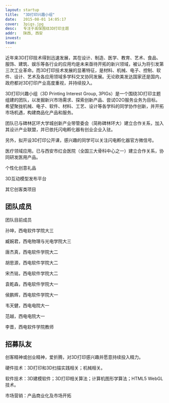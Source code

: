 ```yaml
---
layout: startup
title:  "3D打印兴趣小组"
date:   2015-08-01 14:05:17
cover:	3pigs.jpg
desc:	专注于高保围绕3D打印主题
addr:	陕西, 西安
invest:	
team:	
---
```


近年来3D打印技术得到迅速发展，其在设计、制造、医学、教育、艺术、食品、服饰、建筑、娱乐等各行业的应用均是未来亟待开拓的新兴领域，被认为将引发第三次工业革命。而3D打印技术发展的显著特征，是材料、机械、电子、控制、软件、设计、艺术及各应用领域多学科交叉协同发展。无论欧美发达国家还是国内，政府都对3D打印产业高度重视，并持续投入。

3D打印兴趣小组（3D Printing Interest Group, 3PIGs）是一个围绕3D打印主题组建的团队，以发掘新兴市场需求、探索创新产品、尝试O2O服务业务为目标。希望聚拢机械、电子、软件、材料、工艺、设计等各学科的同学协作创新，并开拓市场机遇，构建商品化产品和服务。

团队已与碑林区环大学城创新产业带管委会（简称碑林环大）建立合作关系，加入其设计产业联盟，并已依托闪电孵化器有创业企业入驻。

另外，拟开设3D打印公开课，感兴趣的同学可以关注闪电孵化器官方微信号。

医疗领域应用。已与西安市红会医院（全国三大骨科中心之一）建立合作关系，协同研发医用产品。

个性化创意礼品

3D互动模型发布平台

其它创客类项目

## 团队成员

团队目前成员

孙坤，西电软件学院大三

臧婉君，西电物理与光电学院大三

唐杰真，西电软件学院大二

胡思源，西电软件学院大二

宋杰铭，西电软件学院大二

袁乾森，西电软件学院大一

侯鹏辉，西电软件学院大一

韦天健，西电电院大一

范越，西电电院大一

李晋，西电软件学院教师

## 招募队友

创客精神或创业精神，爱折腾，对3D打印感兴趣并愿意持续投入精力。

硬件技术：3D打印和3D扫描实践相关；机械相关。

软件技术：3D建模软件；3D打印相关算法；计算机图形学算法；HTML5 WebGL技术。

市场营销：产品商业化及市场开拓